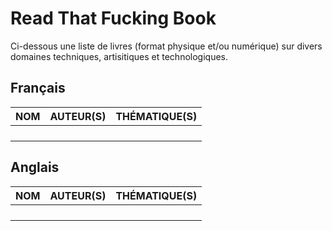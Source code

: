 # Read That Fucking Book

Ci-dessous une liste de livres (format physique et/ou numérique) sur divers domaines techniques, artisitiques et technologiques.

## Français

|NOM|AUTEUR(S)|THÉMATIQUE(S)|
|--:|:--|:--|
||||
||||
||||
||||

## Anglais

|NOM|AUTEUR(S)|THÉMATIQUE(S)|
|--:|:--|:--|
||||
||||
||||
||||
